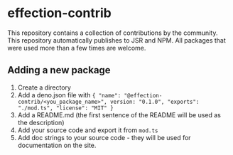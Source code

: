 # effection-contrib

This repository contains a collection of contributions by the community. This
repository automatically publishes to JSR and NPM. All packages that were used
more than a few times are welcome.

## Adding a new package

1. Create a directory
2. Add a deno.json file with
   `{ "name": "@effection-contrib/<you_package_name>", version: "0.1.0", "exports": "./mod.ts", "license": "MIT" }`
3. Add a README.md (the first sentence of the README will be used as the
   description)
4. Add your source code and export it from `mod.ts`
5. Add doc strings to your source code - they will be used for documentation on
   the site.